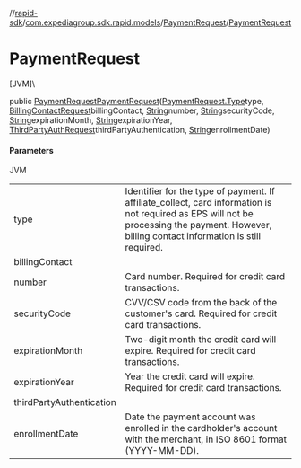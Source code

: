 //[rapid-sdk](../../../index.md)/[com.expediagroup.sdk.rapid.models](../index.md)/[PaymentRequest](index.md)/[PaymentRequest](-payment-request.md)

# PaymentRequest

[JVM]\

public [PaymentRequest](index.md)[PaymentRequest](-payment-request.md)([PaymentRequest.Type](-type/index.md)type, [BillingContactRequest](../-billing-contact-request/index.md)billingContact, [String](https://docs.oracle.com/javase/8/docs/api/java/lang/String.html)number, [String](https://docs.oracle.com/javase/8/docs/api/java/lang/String.html)securityCode, [String](https://docs.oracle.com/javase/8/docs/api/java/lang/String.html)expirationMonth, [String](https://docs.oracle.com/javase/8/docs/api/java/lang/String.html)expirationYear, [ThirdPartyAuthRequest](../-third-party-auth-request/index.md)thirdPartyAuthentication, [String](https://docs.oracle.com/javase/8/docs/api/java/lang/String.html)enrollmentDate)

#### Parameters

JVM

| | |
|---|---|
| type | Identifier for the type of payment. If affiliate_collect, card information is not required as EPS will not be processing the payment. However, billing contact information is still required. |
| billingContact |
| number | Card number. Required for credit card transactions. |
| securityCode | CVV/CSV code from the back of the customer's card. Required for credit card transactions. |
| expirationMonth | Two-digit month the credit card will expire. Required for credit card transactions. |
| expirationYear | Year the credit card will expire. Required for credit card transactions. |
| thirdPartyAuthentication |
| enrollmentDate | Date the payment account was enrolled in the cardholder's account with the merchant, in ISO 8601 format (YYYY-MM-DD). |
